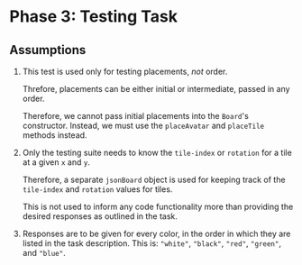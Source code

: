 # Phase 3: Testing Task

## Assumptions

1. This test is used only for testing placements, _not_ order.

   Threfore, placements can be either initial or intermediate, passed in any order.

   Therefore, we cannot pass initial placements into the `Board`'s constructor. Instead, we must use the `placeAvatar` and `placeTile` methods instead.

2. Only the testing suite needs to know the `tile-index` or `rotation` for a tile at a given `x` and `y`.

   Therefore, a separate `jsonBoard` object is used for keeping track of the `tile-index` and `rotation` values for tiles.

   This is not used to inform any code functionality more than providing the desired responses as outlined in the task.

3. Responses are to be given for every color, in the order in which they are listed in the task description. This is: `"white"`, `"black"`, `"red"`, `"green"`, and `"blue"`.
